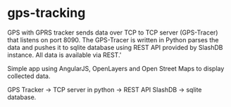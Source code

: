 # gps-tracking

GPS with GPRS tracker sends data over TCP to TCP server (GPS-Tracer) that listens on port 8090. The GPS-Tracer is written in Python parses the data and pushes it to sqlite database using REST API provided by SlashDB instance. All data is available via REST.'

Simple app using AngularJS, OpenLayers and Open Street Maps to display collected data.

GPS Tracker -> TCP server in python -> REST API SlashDB -> sqlite database.
